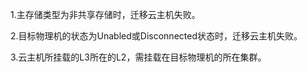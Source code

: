 1.主存储类型为非共享存储时，迁移云主机失败。

2.目标物理机的状态为Unabled或Disconnected状态时，迁移云主机失败。

3.云主机所挂载的L3所在的L2，需挂载在目标物理机的所在集群。